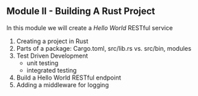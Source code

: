 ## Module II - Building A Rust Project

In this module we will create a _Hello World_ RESTful service

1. Creating a project in Rust
2. Parts of a package: Cargo.toml, src/lib.rs vs. src/bin, modules
3. Test Driven Development
   - unit testing
   - integrated testing
4. Build a Hello World RESTful endpoint
5. Adding a middleware for logging